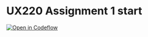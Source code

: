 UX220 Assignment 1 start
===

[![Open in Codeflow](https://developer.stackblitz.com/img/open_in_codeflow.svg)](https:///pr.new/mserra400/UX220Assignment1
)
